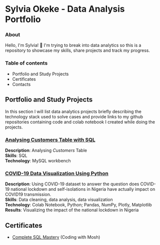 # Sylvia Okeke - Data Analysis Portfolio

### About

Hello, I'm Sylvia! 👋 I'm trying to break into data analytics so this is a repository to showcase my skills, share projects and track my progress.

### Table of contents

- Portfolio and Study Projects
- Certificates
- Contacts

## Portfolio and Study Projects
In this section I will list data analytics projects briefly describing the technology stack used to solve cases and provide links to my github repositories containing code and colab notebook I created while doing the projects.

### [Analysing Customers Table with SQL](https://github.com/SylviaOkeke/Various_Projects/tree/main/SQL)
**Description**: Analysing <i>Customers</i> Table<br>
**Skills**: SQL<br> 
**Technology**: MySQL workbench<br> 

### [COVID-19 Data Visualization Using Python](https://github.com/SylviaOkeke/Various_Projects/tree/main/COVID-19)
**Description**: Using COVID-19 dataset to answer the question does COVID-19 national lockdown and self-isolations in Nigeria have actually impact on COVID19 transmission.<br> 
**Skills**: Data cleaning, data analysis, data visualization  <br> 
**Technology**: Colab Notebook, Python; Pandas, NumPy, Plotly, Matplotlib <br> 
**Results**: Visualizing the impact of the national lockdown in Nigeria 

## Certificates
* [Complete SQL Mastery](https://drive.google.com/file/d/1-NYqj1X6SVgYlCUj3M8zCvO0En5mFtqF/view) (Coding with Mosh)
